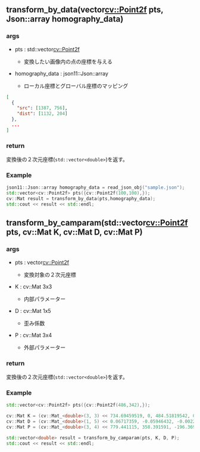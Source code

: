 ## transform_by_data(vector<cv::Point2f> pts, Json::array homography_data)

### args

- pts : std::vector<cv::Point2f>
  - 変換したい画像内の点の座標を与える


- homography_data : json11::Json::array
  - ローカル座標とグローバル座標のマッピング

```json
[
  {
    "src": [1387, 756],
    "dist": [1132, 204]
  },
  ...
]
```


### return

変換後の２次元座標(`std::vector<double>`)を返す。


### Example

```cpp
json11::Json::array homography_data = read_json_obj("sample.json");
std::vector<cv::Point2f> pts({cv::Point2f(100,100),});
cv::Mat result = transform_by_data(pts,homography_data);
std::cout << result << std::endl;
```

## transform_by_camparam(std::vector<cv::Point2f> pts, cv::Mat K, cv::Mat D, cv::Mat P)

### args

- pts : vector<cv::Point2f>
  - 変換対象の２次元座標

- K : cv::Mat 3x3
  - 内部パラメーター

- D : cv::Mat 1x5
  - 歪み係数

- P : cv::Mat 3x4
  - 外部パラメーター

### return
変換後の２次元座標(`std::vector<double>`)を返す。

### Example

```cpp
std::vector<cv::Point2f> pts({cv::Point2f(486,342),});

cv::Mat K = (cv::Mat_<double>(3, 3) << 734.69459519, 0, 484.51819542, 0, 733.98229803, 249.00882533, 0, 0, 1);
cv::Mat D = (cv::Mat_<double>(1, 5) << 0.06717359, -0.05946432, -0.00226853, 0.00100395, -0.17334176);
cv::Mat P = (cv::Mat_<double>(3, 4) << 779.441115, 358.391591, -196.369593, 6342.90297, -8.08916461, -68.7457744, -771.974088, 14644.9530, 0.101815604, 0.908825753, -0.404560668, 29.3131634);

std::vector<double> result = transform_by_camparam(pts, K, D, P);
std::cout << result << std::endl;
```
